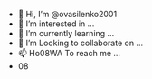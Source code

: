 - 👋 Hi, I’m @ovasilenko2001
- 👀 I’m interested in ...
- 🌱 I’m currently learning ...
- 💞️ I’m Looking to collaborate on ...
- 📫 Ho08WA To reach me ...
- 08
